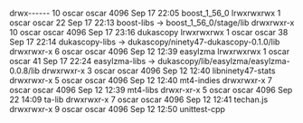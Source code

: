 drwx------ 10 oscar oscar 4096 Sep 17 22:05 boost_1_56_0
lrwxrwxrwx  1 oscar oscar   22 Sep 17 22:13 boost-libs -> boost_1_56_0/stage/lib
drwxrwxr-x 10 oscar oscar 4096 Sep 17 23:16 dukascopy
lrwxrwxrwx  1 oscar oscar   38 Sep 17 22:14 dukascopy-libs -> dukascopy/ninety47-dukascopy-0.1.0/lib
drwxrwxr-x  6 oscar oscar 4096 Sep 12 12:39 easylzma
lrwxrwxrwx  1 oscar oscar   41 Sep 17 22:24 easylzma-libs -> dukascopy/lib/easylzma/easylzma-0.0.8/lib
drwxrwxr-x  3 oscar oscar 4096 Sep 12 12:40 libninety47-stats
drwxrwxr-x  5 oscar oscar 4096 Sep 12 12:40 mt4-indies
drwxrwxr-x  7 oscar oscar 4096 Sep 12 12:39 mt4-libs
drwxr-xr-x  5 oscar oscar 4096 Sep 22 14:09 ta-lib
drwxrwxr-x  7 oscar oscar 4096 Sep 12 12:41 techan.js
drwxrwxr-x  9 oscar oscar 4096 Sep 12 12:50 unittest-cpp

